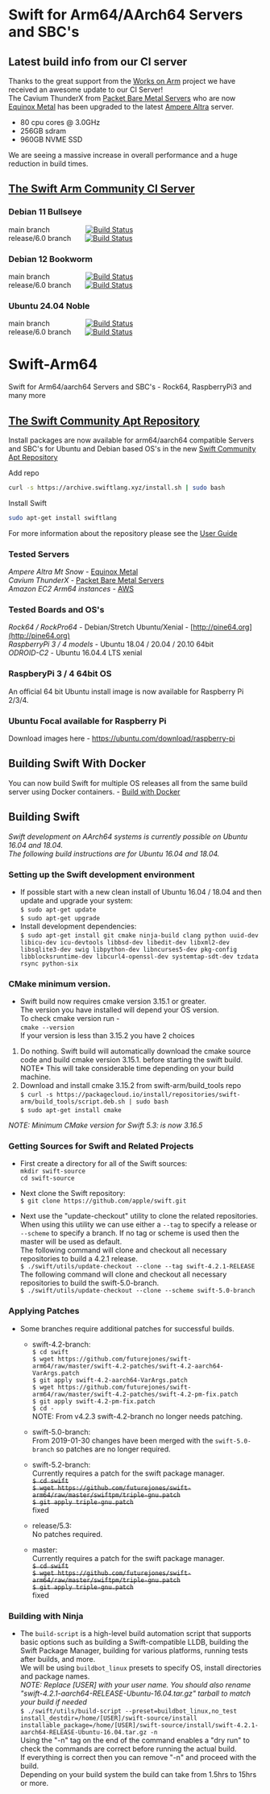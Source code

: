 # Swift for Arm64/AArch64 Servers and SBC's
## Latest build info from our CI server
Thanks to the great support from the [Works on Arm](https://www.worksonarm.com/) project we have received an awesome update to our CI Server!  
The Cavium ThunderX from [Packet Bare Metal Servers](https://www.packet.com/cloud/servers/c1-large-arm/)  who are now [Equinox Metal](https://metal.equinix.com/) has been upgraded to the latest [Ampere Altra](https://amperecomputing.com/altra/) server.  
* 80 cpu cores @ 3.0GHz
* 256GB sdram
* 960GB NVME SSD  

We are seeing a massive increase in overall performance and a huge reduction in build times.

## [The Swift Arm Community CI Server](https://ci.swiftlang.xyz)

### Debian 11 Bullseye  
main branch &nbsp;&nbsp;&nbsp;&nbsp;&nbsp;&nbsp;&nbsp;&nbsp;&nbsp;&nbsp;&nbsp;&nbsp;&nbsp;&nbsp;&nbsp;&nbsp; [![Build Status](https://ci.swiftlang.xyz/job/swift-main-debian-bullseye/badge/icon)](https://ci.swiftlang.xyz/job/swift-main-debian-bullseye/)   
release/6.0 branch &nbsp;&nbsp;&nbsp;&nbsp;&nbsp;&nbsp;[![Build Status](https://ci.swiftlang.xyz/job/swift-6.0-debian-bullseye/badge/icon)](https://ci.swiftlang.xyz/job/swift-6.0-debian-bullseye/)

### Debian 12 Bookworm 
main branch &nbsp;&nbsp;&nbsp;&nbsp;&nbsp;&nbsp;&nbsp;&nbsp;&nbsp;&nbsp;&nbsp;&nbsp;&nbsp;&nbsp;&nbsp;&nbsp; [![Build Status](https://ci.swiftlang.xyz/job/swift-main-debian-bookworm/badge/icon)](https://ci.swiftlang.xyz/job/swift-main-debian-bookworm/)   
release/6.0 branch &nbsp;&nbsp;&nbsp;&nbsp;&nbsp;&nbsp;[![Build Status](https://ci.swiftlang.xyz/job/swift-6.0-debian-bookworm/badge/icon)](https://ci.swiftlang.xyz/job/swift-6.0-debian-bookworm/)

### Ubuntu 24.04 Noble  
main branch &nbsp;&nbsp;&nbsp;&nbsp;&nbsp;&nbsp;&nbsp;&nbsp;&nbsp;&nbsp;&nbsp;&nbsp;&nbsp;&nbsp;&nbsp;&nbsp; [![Build Status](https://ci.swiftlang.xyz/job/swift-main-ubuntu-noble/badge/icon)](https://ci.swiftlang.xyz/job/swift-main-ubuntu-noble/)  
release/6.0 branch &nbsp;&nbsp;&nbsp;&nbsp;&nbsp;&nbsp;[![Build Status](https://ci.swiftlang.xyz/job/swift-6.0-ubuntu-noble/badge/icon)](https://ci.swiftlang.xyz/job/swift-6.0-ubuntu-noble/)


# Swift-Arm64
Swift for Arm64/aarch64 Servers and SBC's - Rock64, RaspberryPi3 and many more

## [The Swift Community Apt Repository](https://swiftlang.xyz)
Install packages are now available for arm64/aarch64 compatible Servers and SBC's for Ubuntu and Debian based OS's in the
new [Swift Community Apt Repository](https://swiftlang.xyz)

Add repo

```bash
curl -s https://archive.swiftlang.xyz/install.sh | sudo bash
``` 

Install Swift

```bash
sudo apt-get install swiftlang
```  
For more information about the repository please see the [User Guide](https://www.swiftlang.xyz/user-guide)

### Tested Servers
*Ampere Altra Mt Snow* - [Equinox Metal](https://metal.equinix.com/)  
*Cavium ThunderX* - [Packet Bare Metal Servers](https://www.packet.com/cloud/servers/c1-large-arm/)  
*Amazon EC2 Arm64 instances* - [AWS](https://aws.amazon.com/ec2/instance-types/a1/)
### Tested Boards and OS's

*Rock64 / RockPro64* - Debian/Stretch Ubuntu/Xenial - [http://pine64.org](http://pine64.org)  
*RaspberryPi 3 / 4 models* - Ubuntu 18.04 / 20.04 / 20.10 64bit  
*ODROID-C2* - Ubuntu 16.04.4 LTS xenial

### RaspberyPi 3 / 4 64bit OS

An official 64 bit Ubuntu install image is now available for Raspberry Pi 2/3/4.

### Ubuntu Focal available for Raspberry Pi  
Download images here - https://ubuntu.com/download/raspberry-pi  


## Building Swift With Docker
You can now build Swift for multiple OS releases all from the same build server using Docker containers. - [Build with Docker](https://github.com/futurejones/swift-arm64/blob/master/swift-ci-docker/README.md)

## Building Swift

*Swift development on AArch64 systems is currently possible on Ubuntu 16.04 and 18.04.*  
*The following build instructions are for Ubuntu 16.04 and 18.04.*

### Setting up the Swift development environment
* If possible start with a new clean install of Ubuntu 16.04 / 18.04 and then update and upgrade your system:  
```$ sudo apt-get update```  
```$ sudo apt-get upgrade```
* Install development dependencies:  
```$ sudo apt-get install git cmake ninja-build clang python uuid-dev libicu-dev icu-devtools libbsd-dev libedit-dev libxml2-dev libsqlite3-dev swig libpython-dev libncurses5-dev pkg-config libblocksruntime-dev libcurl4-openssl-dev systemtap-sdt-dev tzdata rsync python-six```  

### CMake minimum version.
* Swift build now requires cmake version 3.15.1 or greater.  
The version you have installed will depend your OS version.  
To check cmake version run -  
```cmake --version```  
If your version is less than 3.15.2 you have 2 choices  
1. Do nothing. Swift build will automatically download the cmake source code and build cmake version 3.15.1. before starting the swift build. NOTE* This will take considerable time depending on your build machine.  
2. Download and install cmake 3.15.2 from swift-arm/build_tools repo  
```$ curl -s https://packagecloud.io/install/repositories/swift-arm/build_tools/script.deb.sh | sudo bash```  
```$ sudo apt-get install cmake```  

*NOTE: Minimum CMake version for Swift 5.3: is now 3.16.5*

### Getting Sources for Swift and Related Projects
* First create a directory for all of the Swift sources:  
```mkdir swift-source```  
```cd swift-source```

* Next clone the Swift repository:  
```$ git clone https://github.com/apple/swift.git```

* Next use the "update-checkout" utility to clone the related repositories. When using this utility we can use either a `--tag` to specify a release or `--scheme` to specify a branch. If no tag or scheme is used then the master will be used as default.  
The following command will clone and checkout all necessary repositories to build a 4.2.1 release.  
```$ ./swift/utils/update-checkout --clone --tag swift-4.2.1-RELEASE```  
The following command will clone and checkout all necessary repositories to build the swift-5.0-branch.  
```$ ./swift/utils/update-checkout --clone --scheme swift-5.0-branch```

### Applying Patches
* Some branches require additional patches for successful builds.  
  * swift-4.2-branch:  
  ```$ cd swift```  
  ```$ wget https://github.com/futurejones/swift-arm64/raw/master/swift-4.2-patches/swift-4.2-aarch64-VarArgs.patch```  
  ```$ git apply swift-4.2-aarch64-VarArgs.patch```  
  ```$ wget https://github.com/futurejones/swift-arm64/raw/master/swift-4.2-patches/swift-4.2-pm-fix.patch```  
  ```$ git apply swift-4.2-pm-fix.patch```  
  ```$ cd -```  
  NOTE: From v4.2.3 swift-4.2-branch no longer needs patching.
  
  * swift-5.0-branch:  
  From 2019-01-30 changes have been merged with the `swift-5.0-branch` so patches are no longer required.

  * swift-5.2-branch:  
  Currently requires a patch for the swift package manager.  
  ~~```$ cd swift```~~  
  ~~```$ wget https://github.com/futurejones/swift-arm64/raw/master/swiftpm/triple-gnu.patch```~~  
  ~~```$ git apply triple-gnu.patch```~~  
  fixed  

  * release/5.3:  
  No patches required.  
  
  * master:  
  Currently requires a patch for the swift package manager.  
  ~~```$ cd swift```~~  
  ~~```$ wget https://github.com/futurejones/swift-arm64/raw/master/swiftpm/triple-gnu.patch```~~  
  ~~```$ git apply triple-gnu.patch```~~  
  fixed
  

### Building with Ninja
* The ```build-script``` is a high-level build automation script that supports basic options such as building a Swift-compatible LLDB, building the Swift Package Manager, building for various platforms, running tests after builds, and more.  
We will be using ```buildbot_linux``` presets to specify OS, install directories and package names.  
*NOTE: Replace [USER] with your user name. You should also rename "swift-4.2.1-aarch64-RELEASE-Ubuntu-16.04.tar.gz" tarball to match your build if needed*  
```$ ./swift/utils/build-script --preset=buildbot_linux,no_test install_destdir=/home/[USER]/swift-source/install installable_package=/home/[USER]/swift-source/install/swift-4.2.1-aarch64-RELEASE-Ubuntu-16.04.tar.gz -n```  
Using the "-n" tag on the end of the command enables a "dry run" to check the commands are correct before running the actual build.  
If everything is correct then you can remove "-n" and proceed with the build.  
Depending on your build system the build can take from 1.5hrs to 15hrs or more.  
